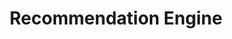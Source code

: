---
title: "Recommendation Engine"
excerpt: "DCT Academy's Recommendation Engine using Machine Learning"
layout: splash
header:
  overlay_image: /assets/images/portfolio/recommendation.png
  overlay_filter: 0.7
  teaser: /assets/images/portfolio/recommendation.png
categories:
  - machine-learning
  - artificial-intelligence
sitemap: true
---